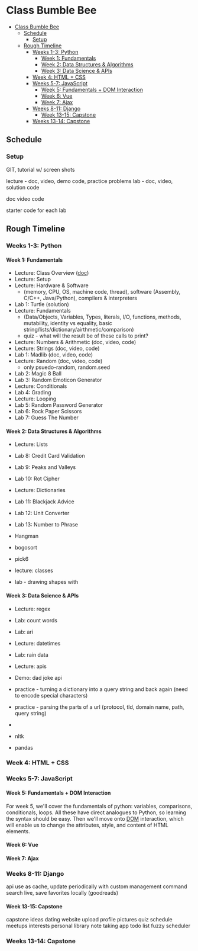 
# Class Bumble Bee

- [Class Bumble Bee](#class-bumble-bee)
  - [Schedule](#schedule)
    - [Setup](#setup)
  - [Rough Timeline](#rough-timeline)
    - [Weeks 1-3: Python](#weeks-1-3-python)
      - [Week 1: Fundamentals](#week-1-fundamentals)
      - [Week 2: Data Structures & Algorithms](#week-2-data-structures--algorithms)
      - [Week 3: Data Science & APIs](#week-3-data-science--apis)
    - [Week 4: HTML + CSS](#week-4-html--css)
    - [Weeks 5-7: JavaScript](#weeks-5-7-javascript)
      - [Week 5: Fundamentals + DOM Interaction](#week-5-fundamentals--dom-interaction)
      - [Week 6: Vue](#week-6-vue)
      - [Week 7: Ajax](#week-7-ajax)
    - [Weeks 8-11: Django](#weeks-8-11-django)
      - [Week 13-15: Capstone](#week-13-15-capstone)
    - [Weeks 13-14: Capstone](#weeks-13-14-capstone)


## Schedule

### Setup

GIT, tutorial w/ screen shots


lecture - doc, video, demo code, practice problems
lab - doc, video, solution code

doc
video
code

starter code for each lab

## Rough Timeline


### Weeks 1-3: Python

#### Week 1: Fundamentals


- Lecture: Class Overview ([doc](0%20General/01%20-%20Class%20Structure.md))
- Lecture: Setup
- Lecture: Hardware & Software
  - (memory, CPU, OS, machine code, thread), software (Assembly, C/C++, Java/Python), compilers & interpreters
- Lab 1: Turtle (solution)
- Lecture: Fundamentals
  - (Data/Objects, Variables, Types, literals, I/O, functions, methods, mutability, identity vs equality, basic string/lists/dictionary/airthmetic/comparison)
  - quiz - what will the result be of these calls to print?
- Lecture: Numbers & Arithmetic (doc, video, code)
- Lecture: Strings (doc, video, code)
- Lab 1: Madlib (doc, video, code)
- Lecture: Random (doc, video, code)
  - only psuedo-random, random.seed
- Lab 2: Magic 8 Ball
- Lab 3: Random Emoticon Generator
- Lecture: Conditionals
- Lab 4: Grading
- Lecture: Looping
- Lab 5: Random Password Generator
- Lab 6: Rock Paper Scissors
- Lab 7: Guess The Number


#### Week 2: Data Structures & Algorithms


- Lecture: Lists
- Lab 8: Credit Card Validation
- Lab 9: Peaks and Valleys
- Lab 10: Rot Cipher
- Lecture: Dictionaries
- Lab 11: Blackjack Advice
- Lab 12: Unit Converter
- Lab 13: Number to Phrase

- Hangman
- bogosort
- pick6


- lecture: classes
- lab - drawing shapes with 



#### Week 3: Data Science & APIs


- Lecture: regex
- Lab: count words
- Lab: ari


- Lecture: datetimes
- Lab: rain data

- Lecture: apis
- Demo: dad joke api
- practice - turning a dictionary into a query string and back again (need to encode special characters)
- practice - parsing the parts of a url (protocol, tld, domain name, path, query string)
- 


- nltk

- pandas


### Week 4: HTML + CSS

### Weeks 5-7: JavaScript

#### Week 5: Fundamentals + DOM Interaction

For week 5, we'll cover the fundamentals of python: variables, comparisons, conditionals, loops. All these have direct analogues to Python, so learning the syntax should be easy. Then we'll move onto [DOM](https://en.wikipedia.org/wiki/Document_Object_Model) interaction, which will enable us to change the attributes, style, and content of HTML elements.


#### Week 6: Vue

#### Week 7: Ajax

### Weeks 8-11: Django

api
use as cache, update periodically with custom management command
search live, save favorites locally (goodreads)


#### Week 13-15: Capstone


capstone ideas
  dating website
    upload profile pictures
    quiz
    schedule meetups
    interests
  personal library
  note taking app
  todo list
    fuzzy scheduler




### Weeks 13-14: Capstone




